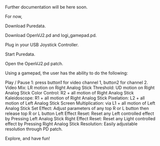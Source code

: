 Further documentation will be here soon.

For now,

Download Puredata.

Download OpenVJ2.pd and logi_gamepad.pd.

Plug in your USB Joystick Controller. 

Start Puredata. 

Open the OpenVJ2.pd patch.

Using a gamepad, the user has the ability to do the following:

Play / Pause 1: press button1 for video channel 1, button2 for channel 2.
Video Mix: LR motion on Right Analog Stick
Threshold: UD motion on Right Analog Stick
Color Control: R2 + all motion of Right Analog Stick
Kaleidoscope: R1 + all motion of Right Analog Stick
Pixelation: L2 + all motion of Left Analog Stick
Screen Multiplication: via L1 + all motion of Left Analog Stick
Set Effect: Adjust parameters of any top R or L button then release top R or L button
Left Effect Reset: Reset any Left controlled effect by Pressing Left Analog Stick
Right Effect Reset: Reset any Light controlled effect by Pressing Right Analog Stick
Resolution: Easily adjustable resolution through PD patch.

Explore, and have fun!
